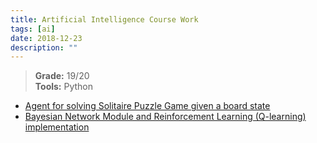 ```yaml
---
title: Artificial Intelligence Course Work
tags: [ai]
date: 2018-12-23
description: ""
---
```


> **Grade:** 19/20  
> **Tools:** Python

- [Agent for solving Solitaire Puzzle Game given a board state](https://github.com/Pedro-Bernardo/Artificial-Intelligence-Course-Project/tree/master/project_1)
- [Bayesian Network Module and Reinforcement Learning (Q-learning) implementation ](https://github.com/Pedro-Bernardo/Artificial-Intelligence-Course-Project/tree/master/project_2)